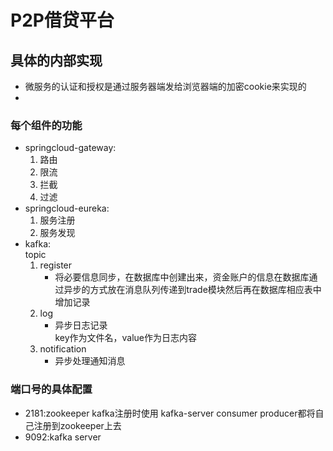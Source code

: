 # P2P借贷平台


## 具体的内部实现
- 微服务的认证和授权是通过服务器端发给浏览器端的加密cookie来实现的
- 

### 每个组件的功能
- springcloud-gateway:
    1. 路由
    2. 限流
    3. 拦截
    4. 过滤
- springcloud-eureka:
    1. 服务注册
    2. 服务发现
- kafka:  
    topic
    1. register
        - 将必要信息同步，在数据库中创建出来，资金账户的信息在数据库通过异步的方式放在消息队列传递到trade模块然后再在数据库相应表中增加记录
    2. log
        - 异步日志记录  
        key作为文件名，value作为日志内容
    3. notification
        - 异步处理通知消息
### 端口号的具体配置
- 2181:zookeeper kafka注册时使用  kafka-server consumer producer都将自己注册到zookeeper上去
- 9092:kafka server       

